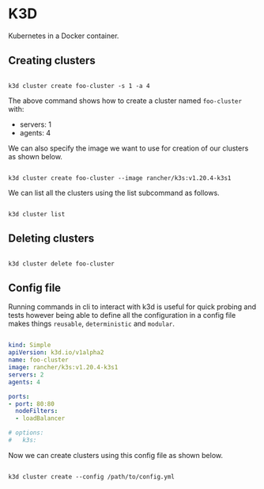 # K3D

Kubernetes in a Docker container.

## Creating clusters

```shell

k3d cluster create foo-cluster -s 1 -a 4
```

The above command shows how to create a cluster named `foo-cluster` with:
* servers: 1
* agents: 4

We can also specify the image we want to use for creation of our clusters as shown below.

```shell

k3d cluster create foo-cluster --image rancher/k3s:v1.20.4-k3s1
```

We can list all the clusters using the list subcommand as follows.

```shell

k3d cluster list
```


## Deleting clusters

```shell

k3d cluster delete foo-cluster
```


## Config file

Running commands in cli to interact with k3d is useful for quick probing and tests however being able to define all the configuration in a config file makes things `reusable`, `deterministic` and `modular`.

```yaml

kind: Simple
apiVersion: k3d.io/v1alpha2
name: foo-cluster
image: rancher/k3s:v1.20.4-k3s1
servers: 2
agents: 4

ports:
- port: 80:80
  nodeFilters:
  - loadBalancer

# options:
#   k3s:
```

Now we can create clusters using this config file as shown below.

```shell

k3d cluster create --config /path/to/config.yml
```
